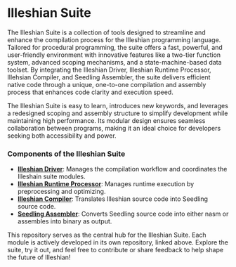 # Illeshian Suite
The Illeshian Suite is a collection of tools designed to streamline and enhance the compilation process for the Illeshian programming language. Tailored for procedural programming, the suite offers a fast, powerful, and user-friendly environment with innovative features like a two-tier function system, advanced scoping mechanisms, and a state-machine-based data toolset. By integrating the Illeshian Driver, Illeshian Runtime Processor, Illehsian Compiler, and Seedling Assembler, the suite delivers efficient native code through a unique, one-to-one compilation and assembly process that enhances code clarity and execution speed.

The Illeshian Suite is easy to learn, introduces new keywords, and leverages a redesigned scoping and assembly structure to simplify development while maintaining high performance. Its modular design ensures seamless collaboration between programs, making it an ideal choice for developers seeking both accessibility and power.

### Components of the Illeshian Suite
- **[Illeshian Driver](https://github.com/ravenleeblack/Illeshian_Driver)**: Manages the compilation workflow and coordinates the Illeshain suite modules.
- **[Illeshian Runtime Processor](https://github.com/ravenleeblack/IRP)**: Manages runtime execution by preprocessing and optimizing.
- **[Illeshian Compiler](https://github.com/ravenleeblack/Illeshian)**: Translates Illeshian source code into Seedling source code.
- **[Seedling Assembler](https://github.com/ravenleeblack/Seedling)**: Converts Seedling source code into either nasm or assembles into binary as output.

This repository serves as the central hub for the Illeshian Suite. Each module is actively developed in its own repository, linked above. Explore the suite, try it out, and feel free to contribute or share feedback to help shape the future of Illeshian!

